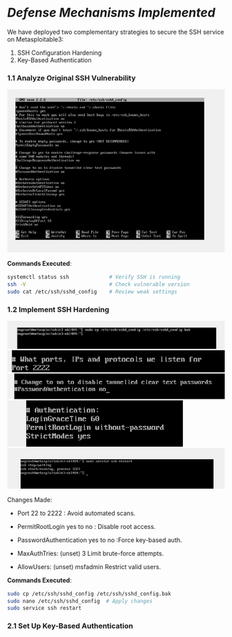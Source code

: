 # *Defense Mechanisms Implemented*

We have deployed two complementary strategies to secure the SSH service on Metasploitable3:


1. SSH Configuration Hardening
2. Key-Based Authentication



### **1.1 Analyze Original SSH Vulnerability**  


![](./7.png)

**Commands Executed**:  
```bash
systemctl status ssh             # Verify SSH is running  
ssh -V                           # Check vulnerable version  
sudo cat /etc/ssh/sshd_config    # Review weak settings
```


### **1.2 Implement SSH Hardening**


![](./1.png)
![](./2.png)
![](./3.png)
![](./4.png)
![](./8.png)

Changes Made:

- Port	22 to 2222 : Avoid automated scans. 

- PermitRootLogin	yes	to no : Disable root access. 

- PasswordAuthentication	yes	to no :Force key-based auth. 

- MaxAuthTries:	(unset)	3	Limit brute-force attempts. 

- AllowUsers:	(unset)	msfadmin	Restrict valid users.

**Commands Executed**: 

```bash
sudo cp /etc/ssh/sshd_config /etc/ssh/sshd_config.bak  
sudo nano /etc/ssh/sshd_config  # Apply changes  
sudo service ssh restart
```


### **2.1 Set Up Key-Based Authentication**

